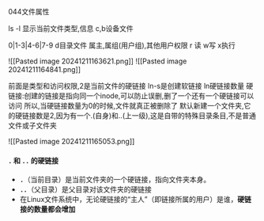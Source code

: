 044文件属性

ls -l  显示当前文件类型,信息
c,b设备文件

0|1-3|4-6|7-9
d目录文件  属主,属组(用户组),其他用户权限
r 读  w写 x执行

![[Pasted image 20241211163621.png]]
![[Pasted image 20241211164841.png]]



前面是类型和访问权限,2是当前文件的硬链接
ln-s是创建软链接 ln硬链接数量
 硬链接:创建的链接是指向同一个inode,可以防止误删,删了一个还有一个硬链接可以访问
所以,当硬链接数量为0的时候,文件就真正被删除了
默认新建一个文件夹,它的硬链接数是2,因为有一个.(自身)和..(上一级),这是自带的特殊目录条目,不是普通文件或子文件夹


![[Pasted image 20241211165053.png]]

#### **`.` 和 `..` 的硬链接**

- **`.`**（当前目录）是当前文件夹的一个硬链接，指向文件夹本身。
- **`..`**（父目录）是父目录对该文件夹的硬链接
- 在Linux文件系统中，无论硬链接的“主人”（即链接所属的用户）是谁，**硬链接的数量都会增加**


